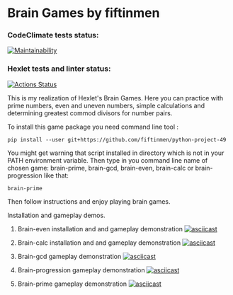 # Brain Games by fiftinmen

### CodeClimate tests status:
[![Maintainability](https://api.codeclimate.com/v1/badges/f0eefad318a7f1a9514d/maintainability)](https://codeclimate.com/github/fiftinmen/python-project-49/maintainability)
### Hexlet tests and linter status:
[![Actions Status](https://github.com/fiftinmen/python-project-49/actions/workflows/hexlet-check.yml/badge.svg)](https://github.com/fiftinmen/python-project-49/actions)

This is my realization of Hexlet's Brain Games. Here you can practice with prime numbers, even and uneven numbers, simple calculations and determining greatest commod divisors for number pairs.

To install this game package you need command line tool <pip>:
```
pip install --user git+https://github.com/fiftinmen/python-project-49
```
You might get warning that script installed in directory which is not in your PATH environment variable. 
Then type in you command line name of chosen game: brain-prime, brain-gcd, brain-even, brain-calc or brain-progression like that:
```
brain-prime
```
Then follow instructions and enjoy playing brain games.

Installation and gameplay demos.
1. Brain-even installation and and gameplay demonstration
[![asciicast](https://asciinema.org/a/HTe6v1FgYYpdWXEsT3SsM0NZQ.svg)](https://asciinema.org/a/HTe6v1FgYYpdWXEsT3SsM0NZQ)

3. Brain-calc installation and and gameplay demonstration
[![asciicast](https://asciinema.org/a/647245.svg)](https://asciinema.org/a/647245)

4. Brain-gcd gameplay demonstration
[![asciicast](https://asciinema.org/a/647390.svg)](https://asciinema.org/a/647390)

5. Brain-progression gameplay demonstration
[![asciicast](https://asciinema.org/a/647402.svg)](https://asciinema.org/a/647402)

6. Brain-prime gameplay demonstration
[![asciicast](https://asciinema.org/a/647450.svg)](https://asciinema.org/a/647450)
